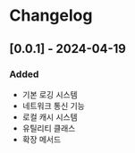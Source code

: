 # Changelog

## [0.0.1] - 2024-04-19

### Added
- 기본 로깅 시스템
- 네트워크 통신 기능
- 로컬 캐시 시스템
- 유틸리티 클래스
- 확장 메서드 